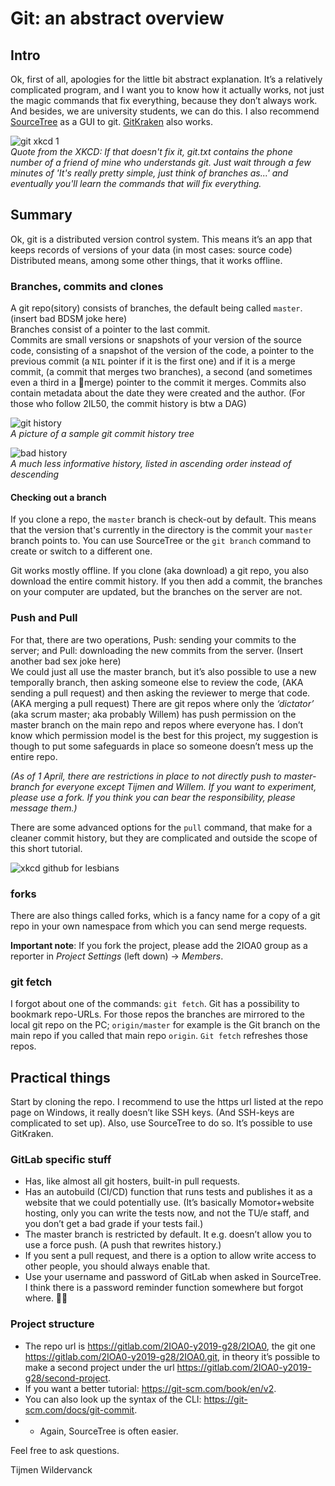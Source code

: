 # Git: an abstract overview

## Intro

Ok, first of all, apologies for the little bit abstract explanation. It’s a relatively complicated program, and I want you to know how it actually works, not just the magic commands that fix everything, because they don’t always work. And besides, we are university students, we can do this.
I also recommend [SourceTree](https://www.sourcetreeapp.com/) as a GUI to git. [GitKraken](https://www.gitkraken.com/) also works.

![git xkcd 1](https://imgs.xkcd.com/comics/git.png)  
_Quote from the XKCD: If that doesn't fix it, git.txt contains the phone number of a friend of mine who understands git. Just wait through a few minutes of 'It's really pretty simple, just think of branches as...' and eventually you'll learn the commands that will fix everything._

## Summary

Ok, git is a distributed version control system. This means it’s an app that keeps records of versions of your data (in most cases: source code) Distributed means, among some other things, that it works offline.  

### Branches, commits and clones

A git repo(sitory) consists of branches, the default being called ```master```. (insert bad BDSM joke here)  
Branches consist of a pointer to the last commit.  
Commits are small versions or snapshots of your version of the source code, consisting of a snapshot of the version of the code, a pointer to the previous commit (a ```NIL``` pointer if it is the first one) and if it is a merge commit, (a commit that merges two branches), a second (and sometimes even a third in a 🐙merge) pointer to the commit it merges. Commits also contain metadata about the date they were created and the author. (For those who follow 2IL50, the commit history is btw a DAG)

![git history](https://i.stack.imgur.com/DOXN0.png)  
_A picture of a sample git commit history tree_

![bad history](https://imgs.xkcd.com/comics/git_commit.png)  
_A much less informative history, listed in ascending order instead of descending_

#### Checking out a branch

If you clone a repo, the `master` branch is check-out by default. This means that the version that's currently in the directory is the commit your `master` branch points to. You can use SourceTree or the `git branch` command to create or switch to a different one.

Git works mostly offline. If you clone (aka download) a git repo, you also download the entire commit history. If you then add a commit, the branches on your computer are updated, but the branches on the server are not.  

### Push and Pull

For that, there are two operations, Push: sending your commits to the server; and Pull: downloading the new commits from the server. (Insert another bad sex joke here)  
We could just all use the master branch, but it’s also possible to use a new temporally branch, then asking someone else to review the code, (AKA sending a pull request) and then asking the reviewer to merge that code. (AKA merging a pull request) There are git repos where only the _‘dictator’_ (aka scrum master; aka probably Willem) has push permission on the master branch on the main repo and repos where everyone has. I don’t know which permission model is the best for this project, my suggestion is though to put some safeguards in place so someone doesn’t mess up the entire repo.  

_(As of 1 April, there are restrictions in place to not directly push to master-branch for everyone except Tijmen and Willem. If you want to experiment, please use a fork. If you think you can bear the responsibility, please message them.)_

There are some advanced options for the `pull` command, that make for a cleaner commit history, but they are complicated and outside the scope of this short tutorial.

![xkcd github for lesbians](https://imgs.xkcd.com/comics/branding.png)

### forks

There are also things called forks, which is a fancy name for a copy of a git repo in your own namespace from which you can send merge requests.

**Important note**: If you fork the project, please add the 2IOA0 group as a reporter in _Project Settings_ (left down) → _Members_.

### git fetch

I forgot about one of the commands: ```git fetch```. Git has a possibility to bookmark repo-URLs. For those repos the branches are mirrored to the local git repo on the PC; ```origin/master``` for example is the Git branch on the main repo if you called that main repo ```origin```. ```Git fetch``` refreshes those repos.

## Practical things

Start by cloning the repo. I recommend to use the https url listed at the repo page on Windows, it really doesn’t like SSH keys. (And SSH-keys are complicated to set up). Also, use SourceTree to do so.
It’s possible to use GitKraken.

### GitLab specific stuff

* Has, like almost all git hosters, built-in pull requests.  
* Has an autobuild (CI/CD) function that runs tests and publishes it as a website that we could potentially use. (It’s basically Momotor+website hosting, only you can write the tests now, and not the TU/e staff, and you don’t get a bad grade if your tests fail.)  
* The master branch is restricted by default. It e.g. doesn’t allow you to use a force push. (A push that rewrites history.)  
* If you sent a pull request, and there is a option to allow write access to other people, you should always enable that.
* Use your username and password of GitLab when asked in SourceTree. I think there is a password reminder function somewhere but forgot where. 🤷‍♂️

### Project structure

* The repo url is <https://gitlab.com/2IOA0-y2019-g28/2IOA0>, the git one <https://gitlab.com/2IOA0-y2019-g28/2IOA0.git>, in theory it’s possible to make a second project under the url <https://gitlab.com/2IOA0-y2019-g28/second-project>.  
* If you want a better tutorial: <https://git-scm.com/book/en/v2>.  
* You can also look up the syntax of the CLI: <https://git-scm.com/docs/git-commit>.  
* * Again, SourceTree is often easier.

Feel free to ask questions.

Tijmen Wildervanck
